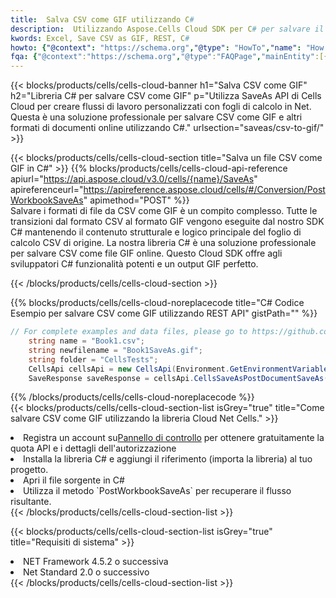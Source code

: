 ```yaml
---
title:  Salva CSV come GIF utilizzando C#
description:  Utilizzando Aspose.Cells Cloud SDK per C# per salvare il file in formato CSV come file in formato GIF.
kwords: Excel, Save CSV as GIF, REST, C#
howto: {"@context": "https://schema.org","@type": "HowTo","name": "How to save CSV as GIF using the Cells Cloud Net library.","description": "How to save CSV as GIF using the Cells Cloud Net library.","image": {"@type": "ImageObject"},"url": "/net/saveas/csv-to-gif/","step": [{ "@type": "HowToStep","name": "How to save CSV as GIF using the Cells Cloud Net library. step 1", "image": {"@type": "ImageObject",},"url": "/net/saveas/csv-to-gif/","text": "Register an account at <a href='https://dashboard.aspose.cloud/'>Dashboard</a> to get free API quota & authorization details",},{ "@type": "HowToStep","name": "How to save CSV as GIF using the Cells Cloud Net library. step 1", "image": {"@type": "ImageObject",},"url": "/net/saveas/csv-to-gif/","text": "Install C# library and add the reference (import the library) to your project.",},{ "@type": "HowToStep","name": "How to save CSV as GIF using the Cells Cloud Net library. step 1", "image": {"@type": "ImageObject",},"url": "/net/saveas/csv-to-gif/","text": "Open the source file in C#",},{ "@type": "HowToStep","name": "How to save CSV as GIF using the Cells Cloud Net library. step 1", "image": {"@type": "ImageObject",},"url": "/net/saveas/csv-to-gif/","text": "Use the `PostWorkbookSaveAs` method to retrieve the resulting stream.",}, ],"supply": {"@type": "HowToSupply","name": "document"},"tool": [{"@type": "HowToTool","name": "Visual Studio, Visual Studio Code, Rider"},{"@type": "HowToTool","name": "Aspose Cells"}],"totalTime": "PT6M"}
fqa: {"@context":"https://schema.org","@type":"FAQPage","mainEntity":[{"@type":"Question","name":"Why save file as other formats file in C# using REST API?","acceptedAnswer":{"@type":"Answer","text":"Documents are encoded in many ways, and some files may be incompatible with the software you use. To open and read such files, just save them as appropriate file formats.<br/><ol><li>Install .NET SDK and add the reference (import the library) to your project.</li><li>Open the source file in C# using REST API.</li><li>Call the PostWorkbookSaveAsRequest() method, passing an output filename with required extension.</li><li>Get the result of save as a separate file.</li></ol>"}},{"@type":"Question","name":"What file formats can I save as with your C# library?","acceptedAnswer":{"@type":"Answer","text":"We support a variety of file formats for conversion using .NET library, including XLSX, Excel, xls , PDF, CSV, HTML, Markdown, XML, PNG, JPG, TIFF, Json, TXT and many more."}},{"@type":"Question","name":"What is the maximum allowed file size for conversion using this .NET library?","acceptedAnswer":{"@type":"Answer","text":"There are no file size limits for format conversions using .NET library."}}]}
---
```

{{< blocks/products/cells/cells-cloud-banner h1="Salva CSV come GIF" h2="Libreria C# per salvare CSV come GIF" p="Utilizza SaveAs API di Cells Cloud per creare flussi di lavoro personalizzati con fogli di calcolo in Net. Questa è una soluzione professionale per salvare CSV come GIF e altri formati di documenti online utilizzando C#." urlsection="saveas/csv-to-gif/" >}}

{{< blocks/products/cells/cells-cloud-section title="Salva un file CSV come GIF in C#" >}}
{{% blocks/products/cells/cells-cloud-api-reference apiurl="https://api.aspose.cloud/v3.0/cells/{name}/SaveAs" apireferenceurl="https://apireference.aspose.cloud/cells/#/Conversion/PostWorkbookSaveAs" apimethod="POST" %}}
<br/>
Salvare i formati di file da CSV come GIF è un compito complesso. Tutte le transizioni dal formato CSV al formato GIF vengono eseguite dal nostro SDK C# mantenendo il contenuto strutturale e logico principale del foglio di calcolo CSV di origine. La nostra libreria C# è una soluzione professionale per salvare CSV come file GIF online. Questo Cloud SDK offre agli sviluppatori C# funzionalità potenti e un output GIF perfetto.

{{< /blocks/products/cells/cells-cloud-section >}}

{{% blocks/products/cells/cells-cloud-noreplacecode title="C# Codice Esempio per salvare CSV come GIF utilizzando REST API" gistPath="" %}}
  
```cs
// For complete examples and data files, please go to https://github.com/aspose-cells-cloud/aspose-cells-cloud-dotnet/
    string name = "Book1.csv";
    string newfilename = "Book1SaveAs.gif";
    string folder = "CellsTests";
    CellsApi cellsApi = new CellsApi(Environment.GetEnvironmentVariable("ProductClientId"), Environment.GetEnvironmentVariable("ProductClientSecret"));
    SaveResponse saveResponse = cellsApi.CellsSaveAsPostDocumentSaveAs(name, null, newfilename, null,null,folder);
```
  
{{% /blocks/products/cells/cells-cloud-noreplacecode %}}
<br/>
{{< blocks/products/cells/cells-cloud-section-list isGrey="true" title="Come salvare CSV come GIF utilizzando la libreria Cloud Net Cells." >}}
<li> Registra un account su<a href="https://dashboard.aspose.cloud/">Pannello di controllo</a> per ottenere gratuitamente la quota API e i dettagli dell'autorizzazione</li>
<li>Installa la libreria C# e aggiungi il riferimento (importa la libreria) al tuo progetto.</li>
<li>Apri il file sorgente in C#</li>
<li>Utilizza il metodo `PostWorkbookSaveAs` per recuperare il flusso risultante.</li>
{{< /blocks/products/cells/cells-cloud-section-list >}}

{{< blocks/products/cells/cells-cloud-section-list isGrey="true" title="Requisiti di sistema" >}}
<li>NET Framework 4.5.2 o successiva</li>
<li>Net Standard 2.0 o successivo</li>
{{< /blocks/products/cells/cells-cloud-section-list >}}
